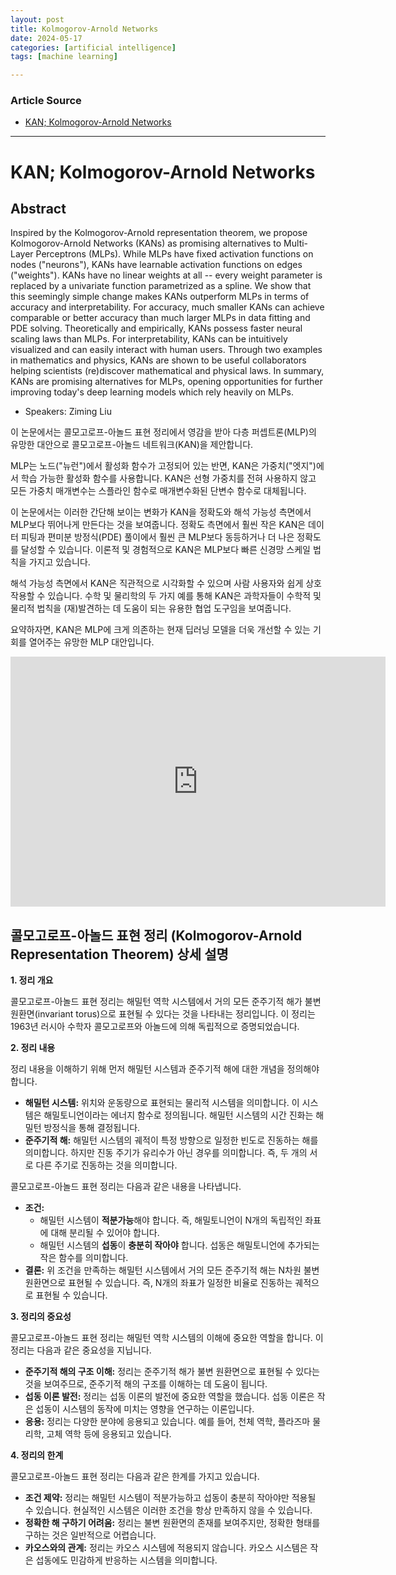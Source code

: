 ```yaml
---
layout: post
title: Kolmogorov-Arnold Networks
date: 2024-05-17
categories: [artificial intelligence]
tags: [machine learning]

---
```


### Article Source


* [KAN; Kolmogorov-Arnold Networks](https://www.youtube.com/watch?v=AUDHb-tnlB0)

---

# KAN; Kolmogorov-Arnold Networks

## Abstract

Inspired by the Kolmogorov-Arnold representation theorem, we propose Kolmogorov-Arnold Networks (KANs) as promising alternatives to Multi-Layer Perceptrons (MLPs). While MLPs have fixed activation functions on nodes ("neurons"), KANs have learnable activation functions on edges ("weights"). KANs have no linear weights at all -- every weight parameter is replaced by a univariate function parametrized as a spline. We show that this seemingly simple change makes KANs outperform MLPs in terms of accuracy and interpretability. For accuracy, much smaller KANs can achieve comparable or better accuracy than much larger MLPs in data fitting and PDE solving. Theoretically and empirically, KANs possess faster neural scaling laws than MLPs. For interpretability, KANs can be intuitively visualized and can easily interact with human users. Through two examples in mathematics and physics, KANs are shown to be useful collaborators helping scientists (re)discover mathematical and physical laws. In summary, KANs are promising alternatives for MLPs, opening opportunities for further improving today's deep learning models which rely heavily on MLPs.

* Speakers: Ziming Liu

이 논문에서는 콜모고로프-아놀드 표현 정리에서 영감을 받아 다층 퍼셉트론(MLP)의 유망한 대안으로 콜모고로프-아놀드 네트워크(KAN)을 제안합니다.

MLP는 노드("뉴런")에서 활성화 함수가 고정되어 있는 반면, KAN은 가중치("엣지")에서 학습 가능한 활성화 함수를 사용합니다. KAN은 선형 가중치를 전혀 사용하지 않고 모든 가중치 매개변수는 스플라인 함수로 매개변수화된 단변수 함수로 대체됩니다.

이 논문에서는 이러한 간단해 보이는 변화가 KAN을 정확도와 해석 가능성 측면에서 MLP보다 뛰어나게 만든다는 것을 보여줍니다. 정확도 측면에서 훨씬 작은 KAN은 데이터 피팅과 편미분 방정식(PDE) 풀이에서 훨씬 큰 MLP보다 동등하거나 더 나은 정확도를 달성할 수 있습니다. 이론적 및 경험적으로 KAN은 MLP보다 빠른 신경망 스케일 법칙을 가지고 있습니다.

해석 가능성 측면에서 KAN은 직관적으로 시각화할 수 있으며 사람 사용자와 쉽게 상호 작용할 수 있습니다. 수학 및 물리학의 두 가지 예를 통해 KAN은 과학자들이 수학적 및 물리적 법칙을 (재)발견하는 데 도움이 되는 유용한 협업 도구임을 보여줍니다.

요약하자면, KAN은 MLP에 크게 의존하는 현재 딥러닝 모델을 더욱 개선할 수 있는 기회를 열어주는 유망한 MLP 대안입니다.

<iframe width="600" height="400" src="https://www.youtube.com/embed/AUDHb-tnlB0?si=06pq22AQAKHVeoad" title="YouTube video player" frameborder="0" allow="accelerometer; autoplay; clipboard-write; encrypted-media; gyroscope; picture-in-picture; web-share" referrerpolicy="strict-origin-when-cross-origin" allowfullscreen></iframe>

## 콜모고로프-아놀드 표현 정리 (Kolmogorov-Arnold Representation Theorem) 상세 설명

**1. 정리 개요**

콜모고로프-아놀드 표현 정리는 해밀턴 역학 시스템에서 거의 모든 준주기적 해가 불변 원환면(invariant torus)으로 표현될 수 있다는 것을 나타내는 정리입니다. 이 정리는 1963년 러시아 수학자 콜모고로프와 아놀드에 의해 독립적으로 증명되었습니다.

**2. 정리 내용**

정리 내용을 이해하기 위해 먼저 해밀턴 시스템과 준주기적 해에 대한 개념을 정의해야 합니다.

* **해밀턴 시스템:** 위치와 운동량으로 표현되는 물리적 시스템을 의미합니다. 이 시스템은 해밀토니언이라는 에너지 함수로 정의됩니다. 해밀턴 시스템의 시간 진화는 해밀턴 방정식을 통해 결정됩니다.
* **준주기적 해:** 해밀턴 시스템의 궤적이 특정 방향으로 일정한 빈도로 진동하는 해를 의미합니다. 하지만 진동 주기가 유리수가 아닌 경우를 의미합니다. 즉, 두 개의 서로 다른 주기로 진동하는 것을 의미합니다.

콜모고로프-아놀드 표현 정리는 다음과 같은 내용을 나타냅니다.

* **조건:** 
    * 해밀턴 시스템이 **적분가능**해야 합니다. 즉, 해밀토니언이 N개의 독립적인 좌표에 대해 분리될 수 있어야 합니다.
    * 해밀턴 시스템의 **섭동**이 **충분히 작아야** 합니다. 섭동은 해밀토니언에 추가되는 작은 함수를 의미합니다.
* **결론:** 위 조건을 만족하는 해밀턴 시스템에서 거의 모든 준주기적 해는 N차원 불변 원환면으로 표현될 수 있습니다. 즉, N개의 좌표가 일정한 비율로 진동하는 궤적으로 표현될 수 있습니다.

**3. 정리의 중요성**

콜모고로프-아놀드 표현 정리는 해밀턴 역학 시스템의 이해에 중요한 역할을 합니다. 이 정리는 다음과 같은 중요성을 지닙니다.

* **준주기적 해의 구조 이해:** 정리는 준주기적 해가 불변 원환면으로 표현될 수 있다는 것을 보여주므로, 준주기적 해의 구조를 이해하는 데 도움이 됩니다.
* **섭동 이론 발전:** 정리는 섭동 이론의 발전에 중요한 역할을 했습니다. 섭동 이론은 작은 섭동이 시스템의 동작에 미치는 영향을 연구하는 이론입니다.
* **응용:** 정리는 다양한 분야에 응용되고 있습니다. 예를 들어, 천체 역학, 플라즈마 물리학, 고체 역학 등에 응용되고 있습니다.

**4. 정리의 한계**

콜모고로프-아놀드 표현 정리는 다음과 같은 한계를 가지고 있습니다.

* **조건 제약:** 정리는 해밀턴 시스템이 적분가능하고 섭동이 충분히 작아야만 적용될 수 있습니다. 현실적인 시스템은 이러한 조건을 항상 만족하지 않을 수 있습니다.
* **정확한 해 구하기 어려움:** 정리는 불변 원환면의 존재를 보여주지만, 정확한 형태를 구하는 것은 일반적으로 어렵습니다.
* **카오스와의 관계:** 정리는 카오스 시스템에 적용되지 않습니다. 카오스 시스템은 작은 섭동에도 민감하게 반응하는 시스템을 의미합니다.

